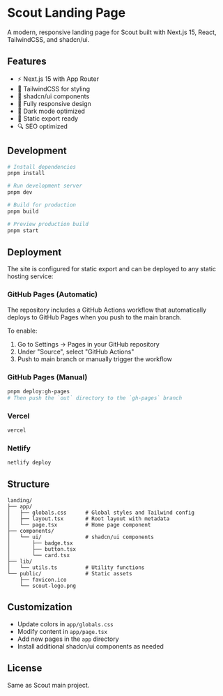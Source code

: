 # Scout Landing Page

A modern, responsive landing page for Scout built with Next.js 15, React, TailwindCSS, and shadcn/ui.

## Features

- ⚡ Next.js 15 with App Router
- 🎨 TailwindCSS for styling
- 🧩 shadcn/ui components
- 📱 Fully responsive design
- 🌙 Dark mode optimized
- 🚀 Static export ready
- 🔍 SEO optimized

## Development

```bash
# Install dependencies
pnpm install

# Run development server
pnpm dev

# Build for production
pnpm build

# Preview production build
pnpm start
```

## Deployment

The site is configured for static export and can be deployed to any static hosting service:

### GitHub Pages (Automatic)
The repository includes a GitHub Actions workflow that automatically deploys to GitHub Pages when you push to the main branch. 

To enable:
1. Go to Settings → Pages in your GitHub repository
2. Under "Source", select "GitHub Actions"
3. Push to main branch or manually trigger the workflow

### GitHub Pages (Manual)
```bash
pnpm deploy:gh-pages
# Then push the `out` directory to the `gh-pages` branch
```

### Vercel
```bash
vercel
```

### Netlify
```bash
netlify deploy
```

## Structure

```
landing/
├── app/
│   ├── globals.css      # Global styles and Tailwind config
│   ├── layout.tsx       # Root layout with metadata
│   └── page.tsx         # Home page component
├── components/
│   └── ui/              # shadcn/ui components
│       ├── badge.tsx
│       ├── button.tsx
│       └── card.tsx
├── lib/
│   └── utils.ts         # Utility functions
└── public/              # Static assets
    ├── favicon.ico
    └── scout-logo.png
```

## Customization

- Update colors in `app/globals.css`
- Modify content in `app/page.tsx`
- Add new pages in the `app` directory
- Install additional shadcn/ui components as needed

## License

Same as Scout main project.